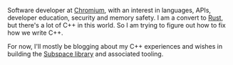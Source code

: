 Software developer at [Chromium](https://www.chromium.org/Home/), with an interest in languages, APIs, developer education, security and memory safety. I am a convert to [Rust](https://www.rust-lang.org/), but there's a lot of C++ in this world. So I am trying to figure out how to fix how we write C++.

For now, I'll mostly be blogging about my C++ experiences and wishes in building the [Subspace library](https://github.com/chromium/subspace) and associated tooling.
